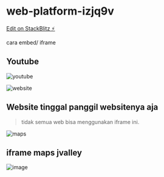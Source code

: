 # web-platform-izjq9v

[Edit on StackBlitz ⚡️](https://stackblitz.com/edit/web-platform-izjq9v)

cara embed/ iframe
## Youtube
![youtube](https://user-images.githubusercontent.com/78794419/182730544-629d2c11-7945-4eb8-8441-55cacf316692.png)

![website](https://user-images.githubusercontent.com/78794419/182730501-7dc10186-0948-4acf-a4de-e1cf1ab20fd2.png)

## Website tinggal panggil websitenya aja
> tidak semua web bisa menggunakan iframe ini.

![maps](https://user-images.githubusercontent.com/78794419/182730862-ab5a3b7f-1431-4663-8aa8-23c187c0de08.png)

## iframe maps jvalley
![image](https://user-images.githubusercontent.com/78794419/182730998-e758bb16-8d06-44f7-96dd-8c347bdc4f41.png)


